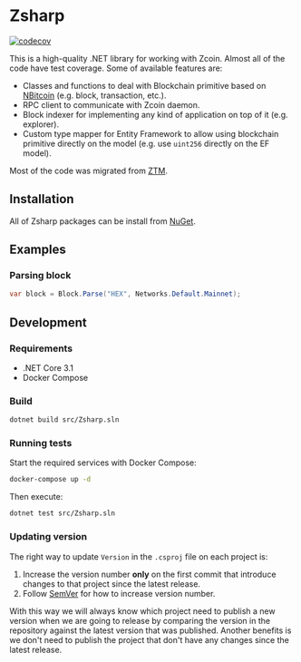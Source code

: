 # Zsharp
[![codecov](https://codecov.io/gh/zcoinofficial/zsharp/branch/master/graph/badge.svg)](https://codecov.io/gh/zcoinofficial/zsharp)

This is a high-quality .NET library for working with Zcoin. Almost all of the code have test coverage. Some of available features are:

- Classes and functions to deal with Blockchain primitive based on [NBitcoin](https://github.com/MetacoSA/NBitcoin) (e.g. block, transaction, etc.).
- RPC client to communicate with Zcoin daemon.
- Block indexer for implementing any kind of application on top of it (e.g. explorer).
- Custom type mapper for Entity Framework to allow using blockchain primitive directly on the model (e.g. use `uint256` directly on the EF model).

Most of the code was migrated from [ZTM](https://github.com/zcoinofficial/ztm).

## Installation

All of Zsharp packages can be install from [NuGet](https://www.nuget.org/packages?q=Zsharp).

## Examples
### Parsing block

```csharp
var block = Block.Parse("HEX", Networks.Default.Mainnet);
```

## Development
### Requirements

- .NET Core 3.1
- Docker Compose

### Build

```sh
dotnet build src/Zsharp.sln
```

### Running tests

Start the required services with Docker Compose:

```sh
docker-compose up -d
```

Then execute:

```sh
dotnet test src/Zsharp.sln
```

### Updating version

The right way to update `Version` in the `.csproj` file on each project is:

1. Increase the version number **only** on the first commit that introduce changes to that project since the latest release.
2. Follow [SemVer](https://semver.org/) for how to increase version number.

With this way we will always know which project need to publish a new version when we are going to release by comparing the version in the repository against the latest version that was published. Another benefits is we don't need to publish the project that don't have any changes since the latest release.
